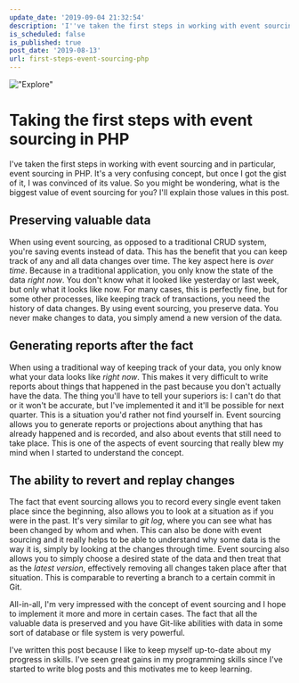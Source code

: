 ```yaml
---
update_date: '2019-09-04 21:32:54'
description: 'I''ve taken the first steps in working with event sourcing and in particular, event sourcing in PHP. It''s a very confusing concept, but once I got the gist of it, I was convinced of its value.'
is_scheduled: false
is_published: true
post_date: '2019-08-13'
url: first-steps-event-sourcing-php
---
```


!["Explore"](/images/articles/explore.jpg)
# Taking the first steps with event sourcing in PHP
I've taken the first steps in working with event sourcing and in particular, event sourcing in PHP. It's a very confusing concept, but once I got the gist of it, I was convinced of its value. So you might be wondering, what is the biggest value of event sourcing for you? I'll explain those values in this post.

## Preserving valuable data
When using event sourcing, as opposed to a traditional CRUD system, you're saving events instead of data. This has the benefit that you can keep track of any and all data changes over time. The key aspect here is *over time*. Because in a traditional application, you only know the state of the data *right now*. You don't know what it looked like yesterday or last week, but only what it looks like now. For many cases, this is perfectly fine, but for some other processes, like keeping track of transactions, you need the history of data changes. By using event sourcing, you preserve data. You never make changes to data, you simply amend a new version of the data.

## Generating reports after the fact
When using a traditional way of keeping track of your data, you only know what your data looks like *right now*. This makes it very difficult to write reports about things that happened in the past because you don't actually have the data. The thing you'll have to tell your superiors is: I can't do that or it won't be accurate, but I've implemented it and it'll be possible for next quarter. This is a situation you'd rather not find yourself in. Event sourcing allows you to generate reports or projections about anything that has already happened and is recorded, and also about events that still need to take place. This is one of the aspects of event sourcing that really blew my mind when I started to understand the concept.

## The ability to revert and replay changes
The fact that event sourcing allows you to record every single event taken place since the beginning, also allows you to look at a situation as if you were in the past. It's very similar to *git log*, where you can see what has been changed by whom and when. This can also be done with event sourcing and it really helps to be able to understand why some data is the way it is, simply by looking at the changes through time. Event sourcing also allows you to simply choose a desired state of the data and then treat that as the *latest version*, effectively removing all changes taken place after that situation. This is comparable to reverting a branch to a certain commit in Git. 

All-in-all, I'm very impressed with the concept of event sourcing and I hope to implement it more and more in certain cases. The fact that all the valuable data is preserved and you have Git-like abilities with data in some sort of database or file system is very powerful. 

I've written this post because I like to keep myself up-to-date about my progress in skills. I've seen great gains in my programming skills since I've started to write blog posts and this motivates me to keep learning. 